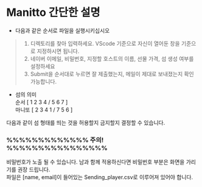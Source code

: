 # Manitto 간단한 설명

- 다음과 같은 순서로 파일을 실행시키십시오
> 1. 디렉토리를 찾아 입력하세요. VScode 기준으로 자신이 열어둔 창을 기준으로 지정하시면 됩니다.
> 2. 네이버 이메일, 비밀번호, 지정할 호스트의 이름, 선물 가격, 섬 생성 여부를 설정하세요
> 3. Submit을 순서대로 누르면 잘 제출했는지, 메일이 제대로 보내졌는지 확인 가능합니다.


- 섬의 의미  
순서   [ 1 2 3 4 / 5 6 7 ]  
마니또 [ 2 3 4 1 / 7 5 6 ]

다음과 같이 섬 형태를 띄는 것을 허용할지 금지할지 결정할 수 있습니다.

### %%%%%%%%%%%%% 주의! %%%%%%%%%%%%%%%%
비밀번호가 노출 될 수 있습니다. 남과 함께 적용하신다면 비밀번호 부분은 화면을 가리기를 권장 드립니다.  
파일은 [name, email]이 들어있는 Sending_player.csv로 이루어져 있어야 합니다.
